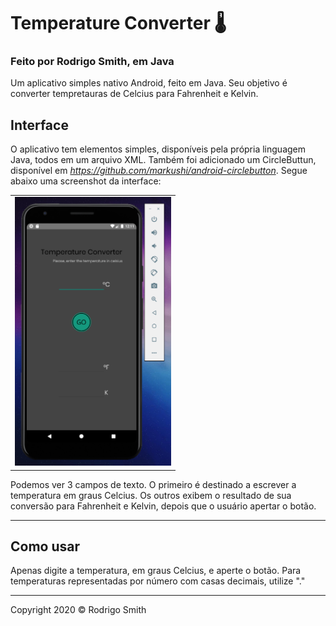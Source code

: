 #  Temperature Converter 🌡️
### Feito por Rodrigo Smith, em Java

Um aplicativo simples nativo Android, feito em Java. Seu objetivo é converter tempretauras de Celcius para Fahrenheit e Kelvin.

## Interface
O aplicativo tem elementos simples, disponíveis pela própria linguagem Java, todos em um arquivo XML. Também foi adicionado um CircleButtun, disponível em *https://github.com/markushi/android-circlebutton*. Segue abaixo uma screenshot da interface: <br>  

<table>
    <tr>
        <td><img alt="screenshot" src="screenshot.png" width="250" height="430"></td>
    </tr>
</table>

Podemos ver 3 campos de texto. O primeiro é destinado a escrever a temperatura em graus Celcius. Os outros exibem o resultado de sua conversão para Fahrenheit e Kelvin, depois que o usuário apertar o botão.
________________________________________________________________________________________________________________________________________________________________

## Como usar

<p> Apenas digite a temperatura, em graus Celcius, e aperte o botão. Para temperaturas representadas por número com casas decimais, utilize "."</p>

________________________________________________________________________________________________________________________________________________________________

Copyright 2020 © Rodrigo Smith

